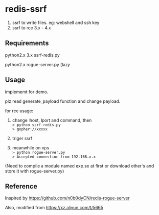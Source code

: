 # redis-ssrf
1. ssrf to write files. eg: webshell and ssh key
2. ssrf to rce 3.x - 4.x

## Requirements
python2.x 3.x ssrf-redis.py

python2.x rogue-server.py (lazy

## Usage
implememt for demo.

plz read generate_payload function and change payload.

for rce usage:

1. change lhost, lport and command, then    
`> python ssrf-redis.py`    
`> gopher://xxxxx`     

2. triger ssrf

3. meanwhile on vps    
`> python rogue-server.py`   
`> Accepted connection from 192.168.x.x`

(Need to compile a module named exp.so at first or download other's and store it with rogue-server.py)
## Reference
Inspired by https://github.com/n0b0dyCN/redis-rogue-server

Also, modified from https://xz.aliyun.com/t/5665


